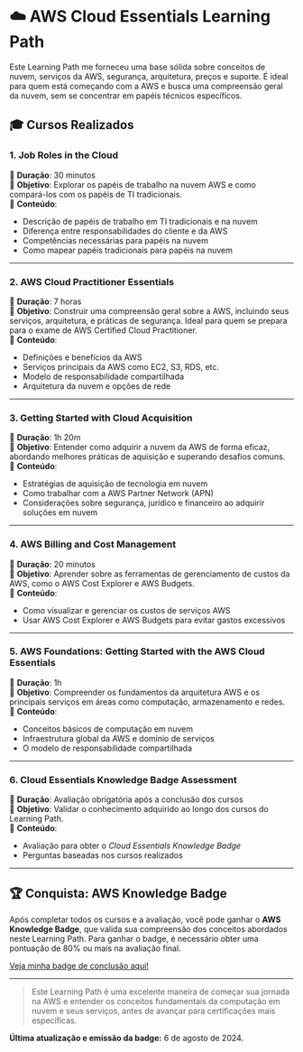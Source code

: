 # ☁️ AWS Cloud Essentials Learning Path

Este Learning Path me forneceu uma base sólida sobre conceitos de nuvem, serviços da AWS, segurança, arquitetura, preços e suporte. É ideal para quem está começando com a AWS e busca uma compreensão geral da nuvem, sem se concentrar em papéis técnicos específicos.

## 🎓 Cursos Realizados

### 1. **Job Roles in the Cloud**  
📅 **Duração**: 30 minutos  
🔑 **Objetivo**: Explorar os papéis de trabalho na nuvem AWS e como compará-los com os papéis de TI tradicionais.  
📖 **Conteúdo**:  
- Descrição de papéis de trabalho em TI tradicionais e na nuvem  
- Diferença entre responsabilidades do cliente e da AWS  
- Competências necessárias para papéis na nuvem  
- Como mapear papéis tradicionais para papéis na nuvem  

---

### 2. **AWS Cloud Practitioner Essentials**  
📅 **Duração**: 7 horas  
🔑 **Objetivo**: Construir uma compreensão geral sobre a AWS, incluindo seus serviços, arquitetura, e práticas de segurança. Ideal para quem se prepara para o exame de AWS Certified Cloud Practitioner.  
📖 **Conteúdo**:  
- Definições e benefícios da AWS  
- Serviços principais da AWS como EC2, S3, RDS, etc.  
- Modelo de responsabilidade compartilhada  
- Arquitetura da nuvem e opções de rede  

---

### 3. **Getting Started with Cloud Acquisition**  
📅 **Duração**: 1h 20m  
🔑 **Objetivo**: Entender como adquirir a nuvem da AWS de forma eficaz, abordando melhores práticas de aquisição e superando desafios comuns.  
📖 **Conteúdo**:  
- Estratégias de aquisição de tecnologia em nuvem  
- Como trabalhar com a AWS Partner Network (APN)  
- Considerações sobre segurança, jurídico e financeiro ao adquirir soluções em nuvem  

---

### 4. **AWS Billing and Cost Management**  
📅 **Duração**: 20 minutos  
🔑 **Objetivo**: Aprender sobre as ferramentas de gerenciamento de custos da AWS, como o AWS Cost Explorer e AWS Budgets.  
📖 **Conteúdo**:  
- Como visualizar e gerenciar os custos de serviços AWS  
- Usar AWS Cost Explorer e AWS Budgets para evitar gastos excessivos  

---

### 5. **AWS Foundations: Getting Started with the AWS Cloud Essentials**  
📅 **Duração**: 1h  
🔑 **Objetivo**: Compreender os fundamentos da arquitetura AWS e os principais serviços em áreas como computação, armazenamento e redes.  
📖 **Conteúdo**:  
- Conceitos básicos de computação em nuvem  
- Infraestrutura global da AWS e domínio de serviços  
- O modelo de responsabilidade compartilhada  

---

### 6. **Cloud Essentials Knowledge Badge Assessment**  
📅 **Duração**: Avaliação obrigatória após a conclusão dos cursos  
🔑 **Objetivo**: Validar o conhecimento adquirido ao longo dos cursos do Learning Path.  
📖 **Conteúdo**:  
- Avaliação para obter o *Cloud Essentials Knowledge Badge*  
- Perguntas baseadas nos cursos realizados  
---

## 🏆 Conquista: **AWS Knowledge Badge**

Após completar todos os cursos e a avaliação, você pode ganhar o **AWS Knowledge Badge**, que valida sua compreensão dos conceitos abordados neste Learning Path. Para ganhar o badge, é necessário obter uma pontuação de 80% ou mais na avaliação final.

[Veja minha badge de conclusão aqui!](https://www.credly.com/badges/d94101f3-1ef0-4305-9f6b-b43acde65578/public_url)

---

> Este Learning Path é uma excelente maneira de começar sua jornada na AWS e entender os conceitos fundamentais da computação em nuvem e seus serviços, antes de avançar para certificações mais específicas.  

**Última atualização e emissão da badge:** 6 de agosto de 2024.
